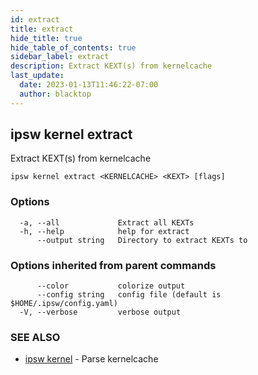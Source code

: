 ```yaml
---
id: extract
title: extract
hide_title: true
hide_table_of_contents: true
sidebar_label: extract
description: Extract KEXT(s) from kernelcache
last_update:
  date: 2023-01-13T11:46:22-07:00
  author: blacktop
---
```

## ipsw kernel extract

Extract KEXT(s) from kernelcache

```
ipsw kernel extract <KERNELCACHE> <KEXT> [flags]
```

### Options

```
  -a, --all             Extract all KEXTs
  -h, --help            help for extract
      --output string   Directory to extract KEXTs to
```

### Options inherited from parent commands

```
      --color           colorize output
      --config string   config file (default is $HOME/.ipsw/config.yaml)
  -V, --verbose         verbose output
```

### SEE ALSO

* [ipsw kernel](/docs/cli/ipsw/kernel)	 - Parse kernelcache

